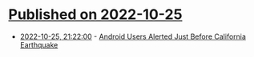 # [Published on 2022-10-25](index.md)

* [2022-10-25, 21:22:00](https://slashdot.org/story/22/10/25/2120235/android-users-alerted-just-before-california-earthquake?utm_source=rss1.0mainlinkanon&utm_medium=feed) - [Android Users Alerted Just Before California Earthquake](https://slashdot.org/story/22/10/25/2120235/android-users-alerted-just-before-california-earthquake?utm_source=rss1.0mainlinkanon&utm_medium=feed)
